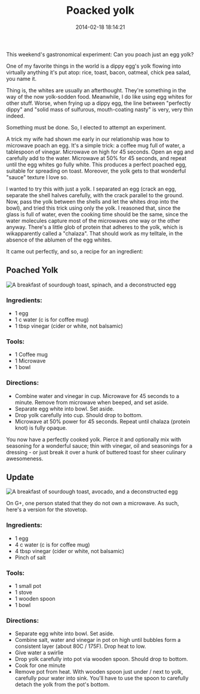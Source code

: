 ﻿---
title:  "Poacked yolk"
layout: post
date:   2014-02-18 18:14:21
---

This weekend's gastronomical experiment: Can you poach just an egg yolk?

One of my favorite things in the world is a dippy egg's yolk flowing into virtually anything it's put atop: rice, toast, bacon, oatmeal, chick pea salad, you name it.

Thing is, the whites are usually an afterthought.  They're something in the way of the now yolk-sodden food.  Meanwhile, I do like using egg whites for other stuff.  Worse, when frying up a dippy egg, the line between "perfectly dippy" and "solid mass of sulfurous, mouth-coating nasty" is very, very thin indeed.

Something must be done.  So, I elected to attempt an experiment.

A trick my wife had shown me early in our relationship was how to microwave poach an egg.  It's a simple trick: a coffee mug full of water, a tablespoon of vinegar.  Microwave on high for 45 seconds.  Open an egg and carefully add to the water.  Microwave at 50% for 45 seconds, and repeat until the egg whites go fully white.  This produces a perfect poached egg, suitable for spreading on toast.  Moreover, the yolk gets to that wonderful "sauce" texture I love so.

I wanted to try this with just a yolk.  I separated an egg (crack an egg, separate the shell halves carefully, with the crack parallel to the ground.  Now, pass the yolk between the shells and let the whites drop into the bowl), and tried this trick using only the yolk.  I reasoned that, since the glass is full of water, even the cooking time should be the same, since the water molecules capture most of the microwaves one way or the other anyway.  There's a little glob of protein that adheres to the yolk, which is wikapparently called a "chalaza". That should work as my telltale, in the absence of the ablumen of the egg whites.

It came out perfectly, and so, a recipe for an ingredient:

Poached Yolk
------------
![A breakfast of sourdough toast, spinach, and a deconstructed egg][Breakfast1]

### Ingredients: 

* 1 egg
* 1 c water (c is for coffee mug)
* 1 tbsp vinegar (cider or white, not balsamic)

### Tools:

* 1 Coffee mug
* 1 Microwave
* 1 bowl

### Directions:

* Combine water and vinegar in cup. Microwave for 45 seconds to a minute.  Remove from microwave when beeped, and set aside.
* Separate egg white into bowl.  Set aside.
* Drop yolk carefully into cup. Should drop to bottom.
* Microwave at 50% power for 45 seconds.  Repeat until chalaza (protein knot) is fully opaque.

You now have a perfectly cooked yolk.  Pierce it and optionally mix with seasoning for a wonderful sauce; thin with vinegar, oil and seasonings for a dressing - or just break it over a hunk of buttered toast for sheer culinary awesomeness.

Update
------
![A breakfast of sourdough toast, avocado, and a deconstructed egg][Breakfast2]

On G+, one person stated that they do not own a microwave.  As such, here's a version for the stovetop.

### Ingredients: 

* 1 egg
* 4 c water (c is for coffee mug)
* 4 tbsp vinegar (cider or white, not balsamic)
* Pinch of salt

### Tools:

* 1 small pot
* 1 stove
* 1 wooden spoon
* 1 bowl

### Directions:

* Separate egg white into bowl.  Set aside.
* Combine salt, water and vinegar in pot on high until bubbles form a consistent layer (about 80C / 175F).  Drop heat to low.
* Give water a swirlie
* Drop yolk carefully into pot via wooden spoon. Should drop to bottom.
* Cook for one minute
* Remove pot from heat.  With wooden spoon just under / next to yolk, carefully pour water into sink.  You'll have to use the spoon to carefully detach the yolk from the pot's bottom.

[Breakfast1]: https://lh4.googleusercontent.com/-6ytEMvtKE9w/TsZzGPeZHpI/AAAAAAAAAUs/jeEke0TfaV8/h301/IMG_20111118_100016.jpg
[Breakfast2]: https://lh3.googleusercontent.com/-8be3HhTZm8Y/TskmJgZv1bI/AAAAAAAAAV0/w3_u6ub_Das/h301/IMG_20111120_104156.jpg